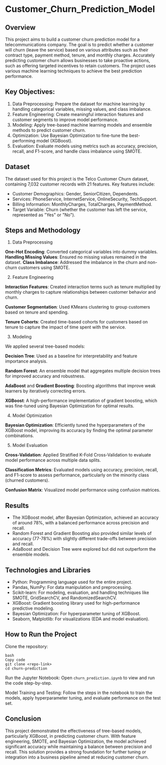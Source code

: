 # Customer_Churn_Prediction_Model

## Overview
This project aims to build a customer churn prediction model for a telecommunications company. The goal is to predict whether a customer will churn (leave the service) based on various attributes such as their contract type, payment method, tenure, and monthly charges. Accurately predicting customer churn allows businesses to take proactive actions, such as offering targeted incentives to retain customers. The project uses various machine learning techniques to achieve the best prediction performance.

## Key Objectives:
1. Data Preprocessing: Prepare the dataset for machine learning by handling categorical variables, missing values, and class imbalance.
2. Feature Engineering: Create meaningful interaction features and customer segments to improve model performance.
3. Modeling: Apply tree-based machine learning models and ensemble methods to predict customer churn.
4. Optimization: Use Bayesian Optimization to fine-tune the best-performing model (XGBoost).
5. Evaluation: Evaluate models using metrics such as accuracy, precision, recall, and F1-score, and handle class imbalance using SMOTE.

## Dataset
The dataset used for this project is the Telco Customer Churn dataset, containing 7,032 customer records with 21 features. Key features include:

- Customer Demographics: Gender, SeniorCitizen, Dependents.
- Services: PhoneService, InternetService, OnlineSecurity, TechSupport.
- Billing Information: MonthlyCharges, TotalCharges, PaymentMethod.
- Target Variable: Churn (whether the customer has left the service, represented as "Yes" or "No").

## Steps and Methodology
1. Data Preprocessing
   
**One-Hot Encoding**: Converted categorical variables into dummy variables.
**Handling Missing Values**: Ensured no missing values remained in the dataset.
**Class Imbalance**: Addressed the imbalance in the churn and non-churn customers using SMOTE.

2. Feature Engineering
   
**Interaction Features**: Created interaction terms such as tenure multiplied by monthly charges to capture relationships between customer behavior and churn.

**Customer Segmentation**: Used KMeans clustering to group customers based on tenure and spending.

**Tenure Cohorts**: Created time-based cohorts for customers based on tenure to capture the impact of time spent with the service.

3. Modeling

We applied several tree-based models:

**Decision Tree**: Used as a baseline for interpretability and feature importance analysis.

**Random Forest**: An ensemble model that aggregates multiple decision trees for improved accuracy and robustness.

**AdaBoost** and **Gradient Boosting**: Boosting algorithms that improve weak learners by iteratively correcting errors.

**XGBoost**: A high-performance implementation of gradient boosting, which was fine-tuned using Bayesian Optimization for optimal results.

4. Model Optimization
   
**Bayesian Optimization**: Efficiently tuned the hyperparameters of the XGBoost model, improving its accuracy by finding the optimal parameter combinations.

5. Model Evaluation
 
**Cross-Validation**: Applied Stratified K-Fold Cross-Validation to evaluate model performance across multiple data splits.

**Classification Metrics**: Evaluated models using accuracy, precision, recall, and F1-score to assess performance, particularly on the minority class (churned customers).

**Confusion Matrix**: Visualized model performance using confusion matrices.

## Results

- The XGBoost model, after Bayesian Optimization, achieved an accuracy of around 78%, with a balanced performance across precision and recall.
- Random Forest and Gradient Boosting also provided similar levels of accuracy (77-78%) with slightly different trade-offs between precision and recall.
- AdaBoost and Decision Tree were explored but did not outperform the ensemble models.

## Technologies and Libraries
- Python: Programming language used for the entire project.
- Pandas, NumPy: For data manipulation and preprocessing.
- Scikit-learn: For modeling, evaluation, and handling techniques like SMOTE, GridSearchCV, and RandomizedSearchCV.
- XGBoost: Gradient boosting library used for high-performance predictive modeling.
- Bayesian Optimization: For hyperparameter tuning of XGBoost.
- Seaborn, Matplotlib: For visualizations (EDA and model evaluation).

## How to Run the Project
Clone the repository:
```
bash
Copy code
git clone <repo-link>
cd churn-prediction
```

Run the Jupyter Notebook: Open `churn_prediction.ipynb` to view and run the code step-by-step.

Model Training and Testing: Follow the steps in the notebook to train the models, apply hyperparameter tuning, and evaluate performance on the test set.

## Conclusion
This project demonstrated the effectiveness of tree-based models, particularly XGBoost, in predicting customer churn. With feature engineering, SMOTE, and Bayesian Optimization, the model achieved significant accuracy while maintaining a balance between precision and recall. This solution provides a strong foundation for further tuning or integration into a business pipeline aimed at reducing customer churn.
